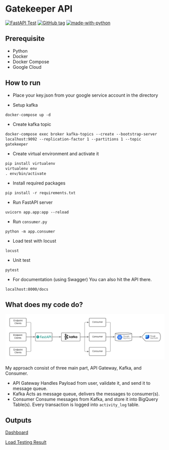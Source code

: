 # Gatekeeper API

[![FastAPI Test](https://github.com/wikankun/gatekeeper-api/actions/workflows/fastapi.yml/badge.svg)](https://github.com/wikankun/gatekeeper-api/actions/workflows/fastapi.yml)
[![GitHub tag](https://img.shields.io/github/tag/wikankun/gatekeeper-api.svg)](https://GitHub.com/wikankun/gatekeeper-api/tags/)
[![made-with-python](https://img.shields.io/badge/Made%20with-Python-1f425f.svg)](https://www.python.org/)

## Prerequisite

- Python
- Docker
- Docker Compose
- Google Cloud

## How to run

- Place your key.json from your google service account in the directory

- Setup kafka
```
docker-compose up -d
```

- Create kafka topic
```
docker-compose exec broker kafka-topics --create --bootstrap-server localhost:9092 --replication-factor 1 --partitions 1 --topic gatekeeper
```

- Create virtual environment and activate it
```
pip install virtualenv
virtualenv env
. env/bin/activate
```

- Install required packages
```
pip install -r requirements.txt
```

- Run FastAPI server
```
uvicorn app.app:app --reload
```

- Run `consumer.py`
```
python -m app.consumer
```

- Load test with locust
```
locust
```

- Unit test
```
pytest
```

- For documentation (using Swagger)
  You can also hit the API there.
```
localhost:8000/docs
```

## What does my code do?

![](assets/gatekeeper_achitecture.png)

My approach consist of three main part, API Gateway, Kafka, and Consumer.
- API Gateway
  Handles Payload from user, validate it, and send it to message queue.
- Kafka
  Acts as message queue, delivers the messages to consumer(s).
- Consumer
  Consume messages from Kafka, and store it into BigQuery Table(s). Every transaction is logged into `activity_log` table.

## Outputs

[Dashboard](https://datastudio.google.com/u/0/reporting/db4bae0c-7903-475b-a6c1-c36a349b13ce/page/XobPC)

[Load Testing Result](assets/gatekeeper_report_load_test.html)
